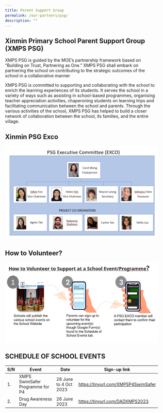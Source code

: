 ```yaml
---
title: Parent Support Group
permalink: /our-partners/psg/
description: ""
---
```

## Xinmin Primary School Parent Support Group (XMPS PSG) 


XMPS PSG is guided by the MOE’s partnership framework based on “Building on Trust, Partnering as One.” XMPS PSG shall embark on partnering the school on contributing to the strategic outcomes of the school in a collaborative manner

XMPS PSG is committed to supporting and collaborating with the school to enrich the learning experiences of its students. It serves the school in a variety of ways such as assisting in school-based programmes, organising teacher appreciation activities, chaperoning students on learning trips and facilitating communication between the school and parents. Through the various activities of the school, XMPS PSG has helped to build a closer network of collaboration between the school, its families, and the entire village.

## Xinmin PSG Exco

![](/images/psg%20exco%20final.png)

## How to Volunteer?

![](/images/how%20to%20volunteer.png)

   

## SCHEDULE OF SCHOOL EVENTS



| S/N | Event | Date | Sign-up link |
| -------- | -------- | -------- | -- |
| 1.     | XMPS SwimSafer Programme for P4     | 28 June to 4 Oct 2023    | https://tinyurl.com/XMPSP4SwimSafer |
| 2. |Drug Awareness Day | 26 June 2023 | https://tinyurl.com/DADXMPS2023 |